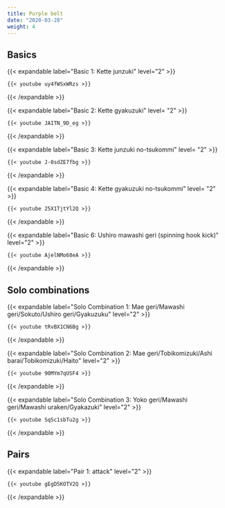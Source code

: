 ```yaml
---
title: Purple belt
date: "2020-03-28"
weight: 4
---
```


## Basics

{{< expandable label="Basic 1: Kette junzuki" level="2" >}}

    {{< youtube uy4fWSxWRzs >}}

{{< /expandable >}}


{{< expandable label="Basic 2: Kette gyakuzuki" level= "2" >}}

    {{< youtube JAITN_9D_eg >}}

{{< /expandable >}}


{{< expandable label="Basic 3: Kette junzuki no-tsukommi" level= "2" >}}

    {{< youtube J-0sdZE7fbg >}}

{{< /expandable >}}


{{< expandable label="Basic 4: Kette gyakuzuki no-tsukommi" level= "2" >}}

    {{< youtube 25X1TjtYl2Q >}}

{{< /expandable >}}


{{< expandable label="Basic 6: Ushiro mawashi geri (spinning hook kick)" level="2" >}}

    {{< youtube AjelNMo68eA >}}

{{< /expandable >}}


## Solo combinations

{{< expandable label="Solo Combination 1: Mae geri/Mawashi geri/Sokuto/Ushiro geri/Gyakuzuku" level="2" >}}

    {{< youtube tRvBX1CN6Bg >}}

{{< /expandable >}}


{{< expandable label="Solo Combination 2: Mae geri/Tobikomizuki/Ashi barai/Tobikomizuki/Haito" level="2" >}}

    {{< youtube 90MYm7qUSF4 >}}

{{< /expandable >}}


{{< expandable label="Solo Combination 3: Yoko geri/Mawashi geri/Mawashi uraken/Gyakazuki" level="2" >}}

    {{< youtube SqSc1sbTu2g >}}

{{< /expandable >}}


## Pairs

{{< expandable label="Pair 1: attack" level="2" >}}

    {{< youtube gEgD5KOTV2Q >}}

{{< /expandable >}}
